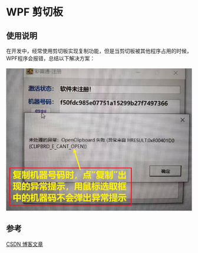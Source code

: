# WPF 剪切板

## 使用说明
在开发中，经常使用剪切板实现复制功能，但是当剪切板被其他程序占用的时候，WPF程序会报错，总结以下解决方案：

![1717641062860](image/剪切板/1717641062860.png)

## 参考


[CSDN 博客文章](https://blog.csdn.net/weixin_30512089/article/details/96563265?spm=1001.2101.3001.6650.8&utm_medium=distribute.pc_relevant.none-task-blog-2~default~BlogCommendFromBaidu~Rate-8-96563265-blog-53981177.235^v39^pc_relevant_anti_t3&depth_1-utm_source=distribute.pc_relevant.none-task-blog-2~default~BlogCommendFromBaidu~Rate-8-96563265-blog-53981177.235^v39^pc_relevant_anti_t3&utm_relevant_index=9)
